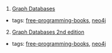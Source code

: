 1. [Graph Databases](http://info.neotechnology.com/rs/neotechnology/images/GraphDatabases.pdf)
  * tags: [free-programming-books](tags/free-programming-books.md), [neo4j](tags/neo4j.md)
2. [Graph Databases 2nd edition](http://neo4j.com/books/graph-databases/)
  * tags: [free-programming-books](tags/free-programming-books.md), [neo4j](tags/neo4j.md)
